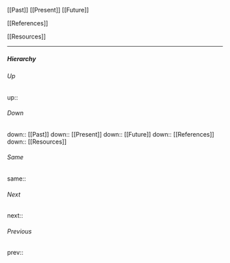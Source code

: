 [[Past]]
[[Present]]
[[Future]]

[[References]]

[[Resources]]

---
##### Hierarchy
###### Up
up:: 
###### Down
down:: [[Past]]
down:: [[Present]]
down:: [[Future]]
down:: [[References]]
down:: [[Resources]]
###### Same
same:: 
###### Next
next:: 
###### Previous
prev:: 